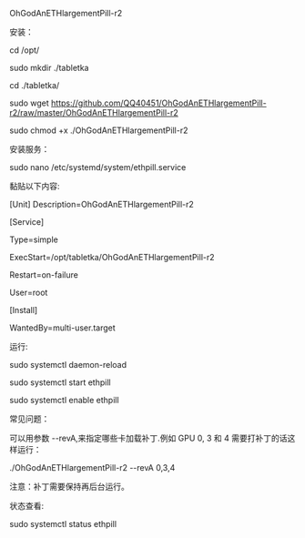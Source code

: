 OhGodAnETHlargementPill-r2

安装：

cd /opt/

sudo mkdir ./tabletka

cd ./tabletka/

sudo wget https://github.com/QQ40451/OhGodAnETHlargementPill-r2/raw/master/OhGodAnETHlargementPill-r2

sudo chmod +x ./OhGodAnETHlargementPill-r2

安装服务：

sudo nano /etc/systemd/system/ethpill.service

黏贴以下内容:

[Unit]
Description=OhGodAnETHlargementPill-r2

[Service]  

Type=simple

ExecStart=/opt/tabletka/OhGodAnETHlargementPill-r2

Restart=on-failure

User=root 

[Install]

WantedBy=multi-user.target


运行:

sudo systemctl daemon-reload

sudo systemctl start ethpill

sudo systemctl enable ethpill


常见问题：

可以用参数 --revA,来指定哪些卡加载补丁.例如 GPU 0, 3 和 4 需要打补丁的话这样运行：

./OhGodAnETHlargementPill-r2 --revA 0,3,4   

注意：补丁需要保持再后台运行。

状态查看:

sudo systemctl status ethpill
